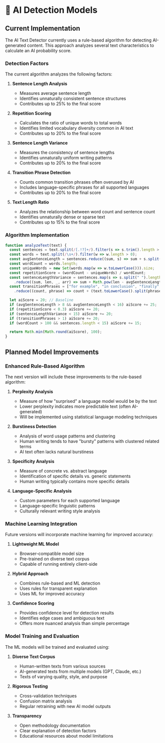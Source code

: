 # 🧠 AI Detection Models

## Current Implementation

The AI Text Detector currently uses a rule-based algorithm for detecting AI-generated content. This approach analyzes several text characteristics to calculate an AI probability score.

### Detection Factors

The current algorithm analyzes the following factors:

1. **Sentence Length Analysis**
   - Measures average sentence length
   - Identifies unnaturally consistent sentence structures
   - Contributes up to 25% to the final score

2. **Repetition Scoring**
   - Calculates the ratio of unique words to total words
   - Identifies limited vocabulary diversity common in AI text
   - Contributes up to 20% to the final score

3. **Sentence Length Variance**
   - Measures the consistency of sentence lengths
   - Identifies unnaturally uniform writing patterns
   - Contributes up to 20% to the final score

4. **Transition Phrase Detection**
   - Counts common transition phrases often overused by AI
   - Includes language-specific phrases for all supported languages
   - Contributes up to 20% to the final score

5. **Text Length Ratio**
   - Analyzes the relationship between word count and sentence count
   - Identifies unnaturally dense or sparse text
   - Contributes up to 15% to the final score

### Algorithm Implementation

```javascript
function analyzeText(text) {
  const sentences = text.split(/[.!?]+/).filter(s => s.trim().length > 0);
  const words = text.split(/\s+/).filter(w => w.length > 0);
  const avgSentenceLength = sentences.reduce((sum, s) => sum + s.split(" ").length, 0) / sentences.length || 0;
  const wordCount = words.length;
  const uniqueWords = new Set(words.map(w => w.toLowerCase())).size;
  const repetitionScore = (wordCount - uniqueWords) / wordCount;
  const sentenceLengthVariance = sentences.map(s => s.split(" ").length)
    .reduce((sum, len, _, arr) => sum + Math.pow(len - avgSentenceLength, 2), 0) / sentences.length || 0;
  const transitionPhrases = ["for example", "in conclusion", "finally", "first", "second", "another", "například", "závěrem"]
    .reduce((count, phrase) => count + (text.toLowerCase().split(phrase).length - 1), 0);

  let aiScore = 20; // Baseline
  if (avgSentenceLength > 8 && avgSentenceLength < 16) aiScore += 25;
  if (repetitionScore < 0.3) aiScore += 20;
  if (sentenceLengthVariance < 15) aiScore += 20;
  if (transitionPhrases > 1) aiScore += 20;
  if (wordCount > 100 && sentences.length < 15) aiScore += 15;

  return Math.min(Math.round(aiScore), 100);
}
```

## Planned Model Improvements

### Enhanced Rule-Based Algorithm

The next version will include these improvements to the rule-based algorithm:

1. **Perplexity Analysis**
   - Measure of how "surprised" a language model would be by the text
   - Lower perplexity indicates more predictable text (often AI-generated)
   - Will be implemented using statistical language modeling techniques

2. **Burstiness Detection**
   - Analysis of word usage patterns and clustering
   - Human writing tends to have "bursty" patterns with clustered related terms
   - AI text often lacks natural burstiness

3. **Specificity Analysis**
   - Measure of concrete vs. abstract language
   - Identification of specific details vs. generic statements
   - Human writing typically contains more specific details

4. **Language-Specific Analysis**
   - Custom parameters for each supported language
   - Language-specific linguistic patterns
   - Culturally relevant writing style analysis

### Machine Learning Integration

Future versions will incorporate machine learning for improved accuracy:

1. **Lightweight ML Model**
   - Browser-compatible model size
   - Pre-trained on diverse text corpus
   - Capable of running entirely client-side

2. **Hybrid Approach**
   - Combines rule-based and ML detection
   - Uses rules for transparent explanation
   - Uses ML for improved accuracy

3. **Confidence Scoring**
   - Provides confidence level for detection results
   - Identifies edge cases and ambiguous text
   - Offers more nuanced analysis than simple percentage

### Model Training and Evaluation

The ML models will be trained and evaluated using:

1. **Diverse Text Corpus**
   - Human-written texts from various sources
   - AI-generated texts from multiple models (GPT, Claude, etc.)
   - Texts of varying quality, style, and purpose

2. **Rigorous Testing**
   - Cross-validation techniques
   - Confusion matrix analysis
   - Regular retraining with new AI model outputs

3. **Transparency**
   - Open methodology documentation
   - Clear explanation of detection factors
   - Educational resources about model limitations
